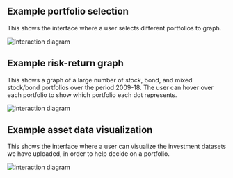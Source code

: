## Example portfolio selection

This shows the interface where a user selects different portfolios to graph.

![Interaction diagram](https://raw.githubusercontent.com/viv-r/asset-allocation/master/examples/tab-2-portfolios.png)

## Example risk-return graph

This shows a graph of a large number of stock, bond, and mixed stock/bond portfolios over the period 2009-18. The user can hover over each portfolio to show which portfolio each dot represents.

![Interaction diagram](https://raw.githubusercontent.com/viv-r/asset-allocation/master/examples/tab-3-risk-return-graph.png)

## Example asset data visualization

This shows the interface where a user can visualize the investment datasets we have uploaded, in order to help decide on a portfolio.

![Interaction diagram](https://raw.githubusercontent.com/viv-r/asset-allocation/master/examples/tab-4-datasets.png)
